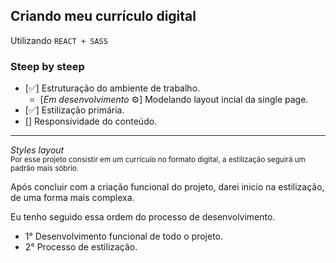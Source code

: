 ## Criando meu currículo digital 

Utilizando <code>REACT + SASS</code>

### Steep by steep 

- [✅] Estruturação do ambiente de trabalho. 
    - [<i>Em desenvolvimento</i> ⚙️] Modelando layout incial da single page.
- [✅] Estilização primária.
- [] Responsividade do conteúdo. 

<hr>

<i>Styles layout</i><br>
<sub>Por esse projeto consistir em um currículo no formato digital, a estilização seguirá um padrão mais sóbrio.</sub>

<p> Após concluir com a criação funcional do projeto, darei inicio na estilização, de uma forma mais complexa.</p>



<p>Eu tenho seguido essa ordem do processo de desenvolvimento.</p>

<ul>
    <li>1° Desenvolvimento funcional de todo o projeto.</li>
    <li>2° Processo de estilização.</li>
</ul>


 